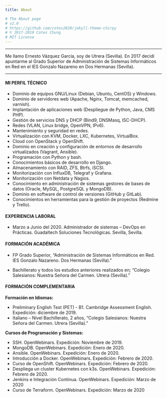 ```yaml
---
title: About

# The About page
# v2.0
# https://github.com/cotes2020/jekyll-theme-chirpy
# © 2017-2019 Cotes Chung
# MIT License
---
```


---------------------------
Me llamo Ernesto Vázquez García, soy de Utrera (Sevilla). En 2017 decidí apuntarme al Grado Superior de Administración de Sistemas Informáticos en Red en el IES Gonzalo Nazareno en Dos Hermanas (Sevilla). 

---------------------------

#### MI PERFIL TÉCNICO

- Dominio de equipos GNU/Linux (Debian, Ubuntu, CentOS) y Windows.
- Dominio de servidores web (Apache, Nginx, Tomcat, memcached, varnish).
- Implantación de aplicaciones web (Despliegue de Python, Java, CMS PHP).
- Gestión de servicios DNS y DHCP (Bind9, DNSMasq, ISC-DHCP).
- Redes (VLAN, Linux bridge, OpenVPN, IPv6).
- Mantenimiento y seguridad en redes.
- Virtualización con KVM, Docker, LXC, Kubernetes, VirtualBox.
- Cloud con OpenStack y OpenShift.
- Dominio en creación y configuración de entornos de desarrollo virtualizados (Vagrant, Ansible).
- Programación con Python y bash.
- Conocimientos básicos de desarrollo en Django.
- Almacenamiento con RAID, ZFS, Btrfs, iSCSI.
- Monitorización con InfluxDB, Telegraf y Grafana.
- Monitorización con Netdata y Nagios.
- Conocimiento en administración de sistemas gestores de bases de datos (Oracle, MySQL, PostgreSQL y MongoDB).
- Dominio en software de control de versiones (GitHub y GitLab).
- Conocimientos en herramientas para la gestión de proyectos (Redmine y Trello).

#### EXPERIENCIA LABORAL

* Marzo a Junio del 2020. Administrador de sistemas – DevOps en Prácticas. Guadaltech Soluciones Tecnológicas. Sevilla, Sevilla.

#### FORMACIÓN ACADÉMICA

* FP Grado Superior, “Administración de Sistemas Informáticos en Red. IES Gonzalo Nazareno. Dos Hermanas (Sevilla).”

* Bachillerato y todos los estudios anteriores realizados en; “Colegio Salesianos: Nuestra Señora del Carmen. Utrera (Sevilla).”

#### FORMACIÓN COMPLEMENTARIA

**Formación en Idiomas:** 
 - Preliminary English Test (PET) - B1. Cambridge Assessment English. Expedición: diciembre de 2019.
 - Italiano – Nivel Bachillerato, 2 años, “Colegio Salesianos: Nuestra Señora del Carmen. Utrera (Sevilla).”

**Cursos de Programación y Sistemas:**
 - SSH. OpenWebinars. Expedición: Noviembre de 2019.
 - MongoDB. OpenWebinars. Expedición: Enero de 2020.
 - Ansible. OpenWebinars. Expedición: Enero de 2020.
 - Introducción a Docker. OpenWebinars. Expedición: Febrero de 2020.
 - Curso de OpenShift. OpenWebinars. Expedición: Febrero de 2020.
 - Despliega un cluster Kubernetes con k3s. OpenWebinars. Expedición: Febrero de 2020.
 - Jenkins e Integración Continua. OpenWebinars. Expedición: Marzo de 2020
 - Curso de Terraform. OpenWebinars. Expedición: Marzo de 2020
